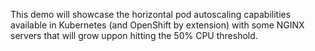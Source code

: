 This demo will showcase the horizontal pod autoscaling capabilities available in Kubernetes (and OpenShift by extension) with some NGINX servers that will grow uppon hitting the 50% CPU threshold.

##
